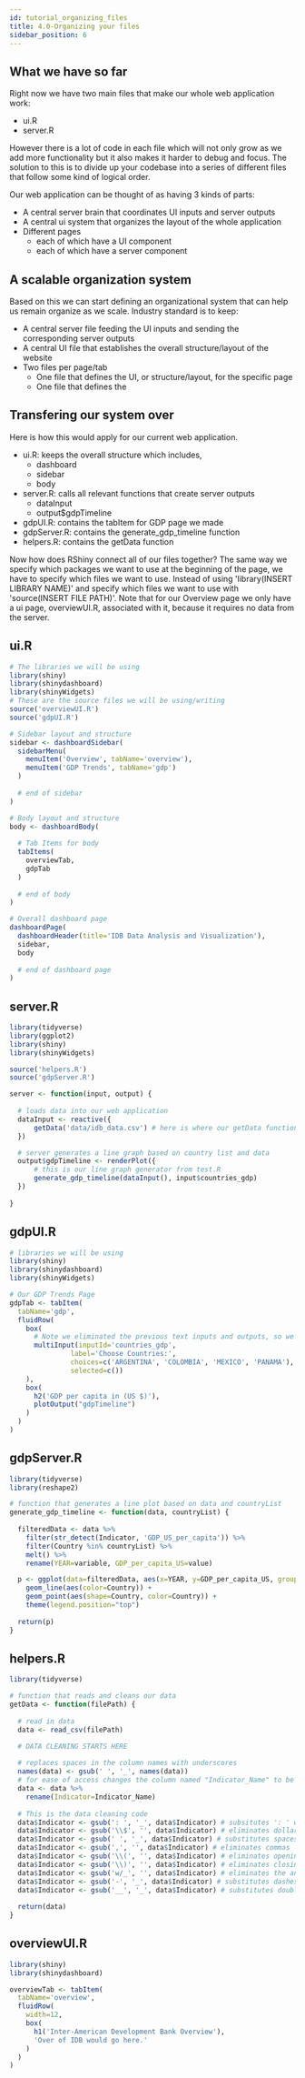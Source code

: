 ```yaml
---
id: tutorial_organizing_files
title: 4.0-Organizing your files
sidebar_position: 6
---
```


## What we have so far

Right now we have two main files that make our whole web application work:
- ui.R
- server.R

However there is a lot of code in each file which will not only grow as we add more functionality but it also makes it harder to debug and focus. The solution to this is to divide up your codebase into a series of different files that follow some kind of logical order.

Our web application can be thought of as having  3 kinds of parts:
- A central server brain that coordinates UI inputs and server outputs
- A central ui system that organizes the layout of the whole application
- Different pages
    - each of which have a UI component
    - each of which have a server component

## A scalable organization system

Based on this we can start defining an organizational system that can help us remain organize as we scale.
Industry standard is to keep:
- A central server file feeding the UI inputs and sending the corresponding server outputs
- A central UI file that establishes the overall structure/layout of the website
- Two files per page/tab
    - One file that defines the UI, or structure/layout, for the specific page
    - One file that defines the 

## Transfering our system over

Here is how this would apply for our current web application.
- ui.R: keeps the overall structure which includes,
    - dashboard
    - sidebar
    - body
- server.R: calls all relevant functions that create server outputs
    - dataInput
    - output$gdpTimeline
- gdpUI.R: contains the tabItem for GDP page we made
- gdpServer.R: contains the generate_gdp_timeline function
- helpers.R: contains the getData function

Now how does RShiny connect all of our files together? The same way we specify which packages we want to use at the beginning of the page, we have to specify which files we want to use. Instead of using 'library(INSERT LIBRARY NAME)' and specify which files we want to use with 'source(INSERT FILE PATH)'. Note that for our Overview page we only have a ui page, overviewUI.R, associated with it, because it requires no data from the server.

## ui.R
```r
# The libraries we will be using
library(shiny)
library(shinydashboard)
library(shinyWidgets)
# These are the source files we will be using/writing
source('overviewUI.R')
source('gdpUI.R')

# Sidebar layout and structure
sidebar <- dashboardSidebar(
  sidebarMenu(
    menuItem('Overview', tabName='overview'),
    menuItem('GDP Trends', tabName='gdp')
  )
  
  # end of sidebar
)

# Body layout and structure
body <- dashboardBody(
  
  # Tab Items for body
  tabItems(
    overviewTab,
    gdpTab
  )
  
  # end of body
)

# Overall dashboard page
dashboardPage(
  dashboardHeader(title='IDB Data Analysis and Visualization'),
  sidebar,
  body
  
  # end of dashboard page
)
```

## server.R
```r
library(tidyverse)
library(ggplot2)
library(shiny)
library(shinyWidgets)

source('helpers.R')
source('gdpServer.R')

server <- function(input, output) {
  
  # loads data into our web application
  dataInput <- reactive({
      getData('data/idb_data.csv') # here is where our getData function gets inserted
  })

  # server generates a line graph based on country list and data
  output$gdpTimeline <- renderPlot({
      # this is our line graph generator from test.R
      generate_gdp_timeline(dataInput(), input$countries_gdp)
  })
  
}
```
## gdpUI.R
```r
# libraries we will be using
library(shiny)
library(shinydashboard)
library(shinyWidgets)

# Our GDP Trends Page
gdpTab <- tabItem(
  tabName='gdp',
  fluidRow(
    box(
      # Note we eliminated the previous text inputs and outputs, so we just have our multiInput in our GDP page
      multiInput(inputId='countries_gdp',
               label='Choose Countries:',
               choices=c('ARGENTINA', 'COLOMBIA', 'MEXICO', 'PANAMA'),
               selected=c())
    ),
    box(
      h2('GDP per capita in (US $)'),
      plotOutput("gdpTimeline")
    )
  )
)
```
## gdpServer.R
```r
library(tidyverse)
library(reshape2)

# function that generates a line plot based on data and countryList
generate_gdp_timeline <- function(data, countryList) {
  
  filteredData <- data %>%
    filter(str_detect(Indicator, 'GDP_US_per_capita')) %>%
    filter(Country %in% countryList) %>%
    melt() %>%
    rename(YEAR=variable, GDP_per_capita_US=value)

  p <- ggplot(data=filteredData, aes(x=YEAR, y=GDP_per_capita_US, group=Country)) +
    geom_line(aes(color=Country)) +
    geom_point(aes(shape=Country, color=Country)) +
    theme(legend.position="top")
  
  return(p)
}
```

## helpers.R
```r
library(tidyverse)

# function that reads and cleans our data
getData <- function(filePath) {
  
  # read in data
  data <- read_csv(filePath)

  # DATA CLEANING STARTS HERE
  
  # replaces spaces in the column names with underscores
  names(data) <- gsub(' ', '_', names(data))
  # for ease of access changes the column named "Indicator_Name" to be called "Indicator"
  data <- data %>%
    rename(Indicator=Indicator_Name)
  
  # This is the data cleaning code
  data$Indicator <- gsub(': ', '_', data$Indicator) # subsitutes ': ' with '_'
  data$Indicator <- gsub('\\$', '', data$Indicator) # eliminates dollar signs
  data$Indicator <- gsub(' ', '_', data$Indicator) # substitutes spaces with underscores
  data$Indicator <- gsub(',', '', data$Indicator) # eliminates commas
  data$Indicator <- gsub('\\(', '', data$Indicator) # eliminates opening parenthesis
  data$Indicator <- gsub('\\)', '', data$Indicator) # eliminates closing parenthesis
  data$Indicator <- gsub('w/_', '', data$Indicator) # eliminates the any occurence of 'w/_' in the dataset
  data$Indicator <- gsub('-', '_', data$Indicator) # substitutes dashes with underscores
  data$Indicator <- gsub('__', '_', data$Indicator) # substitutes double underscores for single underscores
  
  return(data)
}
```
## overviewUI.R
```r
library(shiny)
library(shinydashboard)

overviewTab <- tabItem(
  tabName='overview',
  fluidRow(
    width=12,
    box(
      h1('Inter-American Development Bank Overview'),
      'Over of IDB would go here.'
    )
  )
)
```
